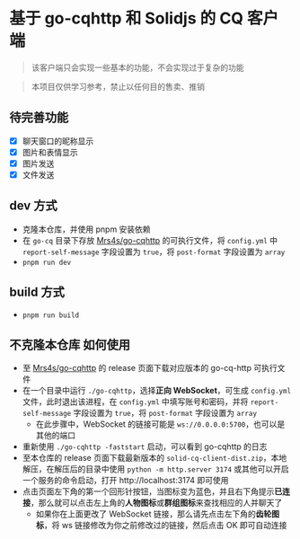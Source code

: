 # 基于 go-cqhttp 和 Solidjs 的 CQ 客户端

> 该客户端只会实现一些基本的功能，不会实现过于复杂的功能

> 本项目仅供学习参考，禁止以任何目的售卖、推销

## 待完善功能

- [x] 聊天窗口的昵称显示
- [x] 图片和表情显示
- [x] 图片发送
- [x] 文件发送

## dev 方式

- 克隆本仓库，并使用 pnpm 安装依赖
- 在 `go-cq` 目录下存放 [Mrs4s/go-cqhttp](https://github.com/Mrs4s/go-cqhttp) 的可执行文件，将 `config.yml` 中 `report-self-message` 字段设置为 `true`，将 `post-format` 字段设置为 `array`
- `pnpm run dev`

## build 方式

- `pnpm run build`

## 不克隆本仓库 如何使用

- 至 [Mrs4s/go-cqhttp](https://github.com/Mrs4s/go-cqhttp) 的 release 页面下载对应版本的 go-cq-http 可执行文件
- 在一个目录中运行 `./go-cqhttp`，选择**正向 WebSocket**，可生成 `config.yml` 文件，此时退出该进程，在 `config.yml` 中填写账号和密码，并将 `report-self-message` 字段设置为 `true`，将 `post-format` 字段设置为 `array`
    - 在此步骤中，WebSocket 的链接可能是 `ws://0.0.0.0:5700`，也可以是其他的端口
- 重新使用 `./go-cqhttp -faststart` 启动，可以看到 go-cqhttp 的日志
- 至本仓库的 release 页面下载最新版本的 `solid-cq-client-dist.zip`，本地解压，在解压后的目录中使用 `python -m http.server 3174` 或其他可以开启一个服务的命令启动，打开 http://localhost:3174 即可使用
- 点击页面左下角的第一个回形针按钮，当图标变为蓝色，并且右下角提示**已连接**，那么就可以点击左上角的**人物图标**或**群组图标**来查找相应的人并聊天了
    - 如果你在上面更改了 WebSocket 链接，那么请先点击左下角的**齿轮图标**，将 ws 链接修改为你之前修改过的链接，然后点击 OK 即可自动连接

